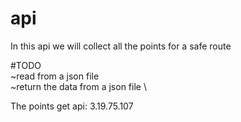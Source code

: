 # api
In this api we will collect all the points for a safe route

#TODO\
~read from a json file \
~return the data from a json file \

The points get api: 3.19.75.107 